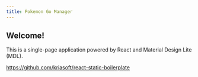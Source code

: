```yaml
---
title: Pokemon Go Manager
---
```


## Welcome!

This is a single-page application powered by React and Material Design Lite (MDL).

https://github.com/kriasoft/react-static-boilerplate

